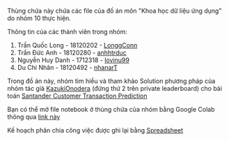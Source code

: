 Thùng chứa này chứa các file của đồ án môn "Khoa học dữ liệu ứng dụng" do nhóm 10 thực hiện.

Thông tin của các thành viên trong nhóm:

1. Trần Quốc Long - 18120202 - [LonggConn](https://github.com/LonggConn)
2. Trần Đức Anh - 18120280 - [anhhtrduc](https://github.com/anhhtrduc)
3. Nguyễn Huy Danh - 1712318 - [lovinu99](https://github.com/lovinu99)
4. Du Chí Nhân - 18120492 - [nhanarT](https://github.com/nhanarT)

Trong đồ án này, nhóm tìm hiểu và tham khảo Solution phương pháp của nhóm tác giả [KazukiOnodera](https://www.kaggle.com/c/santander-customer-transaction-prediction/discussion/88939#latest-528874) (đứng thứ 2 trên private leaderboard) cho bài toán [Santander Customer Transaction Prediction](https://www.kaggle.com/c/santander-customer-transaction-prediction/overview)

Bạn có thể mở file notebook ở thùng chứa của nhóm bằng Google Colab thông qua [link này](https://colab.research.google.com/github/LonggConn/KHDL_UD_Group10/blob/main/src/Report.ipynb) 

Kế hoạch phân chia công việc được ghi lại bằng [Spreadsheet](https://docs.google.com/spreadsheets/d/1XZkU56AbMv9Extb-irhmxqRjhbt7hu6JFU9GinnBjew/edit#gid=0)
